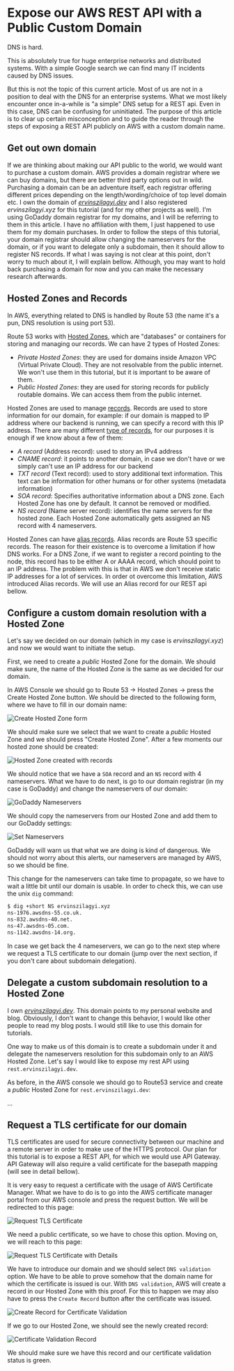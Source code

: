 # Expose our AWS REST API with a Public Custom Domain

DNS is hard.

This is absolutely true for huge enterprise networks and distributed systems. With a simple Google search we can find many IT incidents caused by DNS issues.

But this is not the topic of this current article. Most of us are not in a position to deal with the DNS for an enterprise systems. What we most likely encounter once in-a-while is "a simple" DNS setup for a REST api. Even in this case, DNS can be confusing for uninitiated. The purpose of this article is to clear up certain misconception and to guide the reader through the steps of exposing a REST API publicly on AWS with a custom domain name.

## Get out own domain

If we are thinking about making our API public to the world, we would want to purchase a custom domain. AWS provides a domain registrar where we can buy domains, but there are better third party options out in wild. Purchasing a domain can be an adventure itself, each registrar offering different prices depending on the length/wording/choice of top level domain etc. I own the domain of [*ervinszilagyi.dev*](https://ervinszilagyi.dev/) and I also registered *ervinszilagyi.xyz* for this tutorial (and for my other projects as well). I'm using GoDaddy domain registrar for my domains, and I will be referring to them in this article. I have no affiliation with them, I just happened to use them for my domain purchases. In order to follow the steps of this tutorial, your domain registrar should allow changing the nameservers for the domain, or if you want to delegate only a subdomain, then it should allow to register NS records. If what I was saying is not clear at this point, don't worry to much about it, I will explain bellow. Although, you may want to hold back purchasing a domain for now and you can make the necessary research afterwards.

## Hosted Zones and Records

In AWS, everything related to DNS is handled by Route 53 (the name it's a pun, DNS resolution is using port 53).

Route 53 works with [Hosted Zones](https://docs.aws.amazon.com/Route53/latest/DeveloperGuide/hosted-zones-working-with.html), which are "databases" or containers for storing and managing our records. We can have 2 types of Hosted Zones:

- *Private Hosted Zones*: they are used for domains inside Amazon VPC (Virtual Private Cloud). They are not resolvable from the public internet. We won't use them in this tutorial, but it is important to be aware of them.
- *Public Hosted Zones*: they are used for storing records for publicly routable domains. We can access them from the public internet.

Hosted Zones are used to manage [records](https://en.wikipedia.org/wiki/Domain_Name_System#Resource_records). Records are used to store information for our domain, for example: if our domain is mapped to IP address where our backend is running, we can specify a record with this IP address. There are many different [type of records](https://en.wikipedia.org/wiki/List_of_DNS_record_types), for our purposes it is enough if we know about a few of them:

- *A record* (Address record): used to story an IPv4 address
- *CNAME record*: it points to another domain, in case we don't have or we simply can't use an IP address for our backend
- *TXT record* (Text record): used to story additional text information. This text can be information for other humans or for other systems (metadata information)
- *SOA record*: Specifies authoritative information about a DNS zone. Each Hosted Zone has one by default. It cannot be removed or modified.
- *NS record* (Name server record): identifies the name servers for the hosted zone. Each Hosted Zone automatically gets assigned an NS record with 4 nameservers.

Hosted Zones can have [alias records](https://docs.aws.amazon.com/Route53/latest/DeveloperGuide/resource-record-sets-choosing-alias-non-alias.html). Alias records are Route 53 specific records. The reason for their existence is to overcome a limitation if how DNS works. For a DNS Zone, if we want to register a record pointing to the node, this record has to be either A or AAAA record, which should point to an IP address. The problem with this is that in AWS we don't receive static IP addresses for a lot of services. In order ot overcome this limitation, AWS introduced Alias records. We will use an Alias record for our REST api bellow.

## Configure a custom domain resolution with a Hosted Zone

Let's say we decided on our domain (which in my case is *ervinszilagyi.xyz*) and now we would want to initiate the setup. 

First, we need to create a *public* Hosted Zone for the domain. We should make sure, the name of the Hosted Zone is the same as we decided for our domain.

In AWS Console we should go to Route 53 -> Hosted Zones -> press the Create Hosted Zone button. We should be directed to the following form, where we have to fill in our domain name:

![Create Hosted Zone form](img-expose-your-aws-rest-api-with-a-public-custom-domain/create-hosted-zone.png)

We should make sure we select that we want to create a *public* Hosted Zone and we should press "Create Hosted Zone". After a few moments our hosted zone should be created:

![Hosted Zone created with records](img-expose-your-aws-rest-api-with-a-public-custom-domain/records.png)

We should notice that we have a `SOA` record and an `NS` record with 4 nameservers. What we have to do next, is go to our domain registrar (in my case is GoDaddy) and change the nameservers of our domain:

![GoDaddy Nameservers](img-expose-your-aws-rest-api-with-a-public-custom-domain/change-nameservers.png)

We should copy the nameservers from our Hosted Zone and add them to our GoDaddy settings:

![Set Nameservers](img-expose-your-aws-rest-api-with-a-public-custom-domain/set-nameservers.png)

GoDaddy will warn us that what we are doing is kind of dangerous. We should not worry about this alerts, our nameservers are managed by AWS, so we should be fine.

This change for the nameservers can take time to propagate, so we have to wait a little bit until our domain is usable. In order to check this, we can use the unix `dig` command:

```bash
$ dig +short NS ervinszilagyi.xyz
ns-1976.awsdns-55.co.uk.
ns-832.awsdns-40.net.
ns-47.awsdns-05.com.
ns-1142.awsdns-14.org.
```

In case we get back the 4 nameservers, we can go to the next step where we request a TLS certificate to our domain (jump over the next section, if you don't care about subdomain delegation).

## Delegate a custom subdomain resolution to a Hosted Zone

I own [*ervinszilagyi.dev*](https://ervinszilagyi.dev/). This domain points to my personal website and blog. Obviously, I don't want to change this behavior, I would like other people to read my blog posts. I would still like to use this domain for tutorials.

One way to make us of this domain is to create a subdomain under it and delegate the nameservers resolution for this subdomain only to an AWS Hosted Zone. Let's say I would like to expose my rest API using `rest.ervinszilagyi.dev`.

As before, in the AWS console we should go to Route53 service and create a *public* Hosted Zone for `rest.ervinszilagyi.dev`:

...

## Request a TLS certificate for our domain

TLS certificates are used for secure connectivity between our machine and a remote server in order to make use of the HTTPS protocol. Our plan for this tutorial is to expose a REST API, for which we would use API Gateway. API Gateway will also require a valid certificate for the basepath mapping (will see in detail bellow).

It is very easy to request a certificate with the usage of AWS Certificate Manager. What we have to do is to go into the AWS certificate manager portal from our AWS console and press the request button. We will be redirected to this page:

![Request TLS Certificate](img-expose-your-aws-rest-api-with-a-public-custom-domain/request-cert-1.png)

We need a public certificate, so we have to chose this option. Moving on, we will reach to this page:

![Request TLS Certificate with Details](img-expose-your-aws-rest-api-with-a-public-custom-domain/request-cert-2)

We have to introduce our domain and we should select `DNS validation` option. We have to be able to prove somehow that the domain name for which the certificate is issued is our. With `DNS validation`, AWS will create a record in our Hosted Zone with this proof. For this to happen we may also have to press the `Create Record` button after the certificate was issued.

![Create Record for Certificate Validation](img-expose-your-aws-rest-api-with-a-public-custom-domain/cert-status-create-record.png)

If we go to our Hosted Zone, we should see the newly created record:

![Certificate Validation Record](img-expose-your-aws-rest-api-with-a-public-custom-domain/cert-status-record-created.png)

We should make sure we have this record and our certificate validation status is green.


